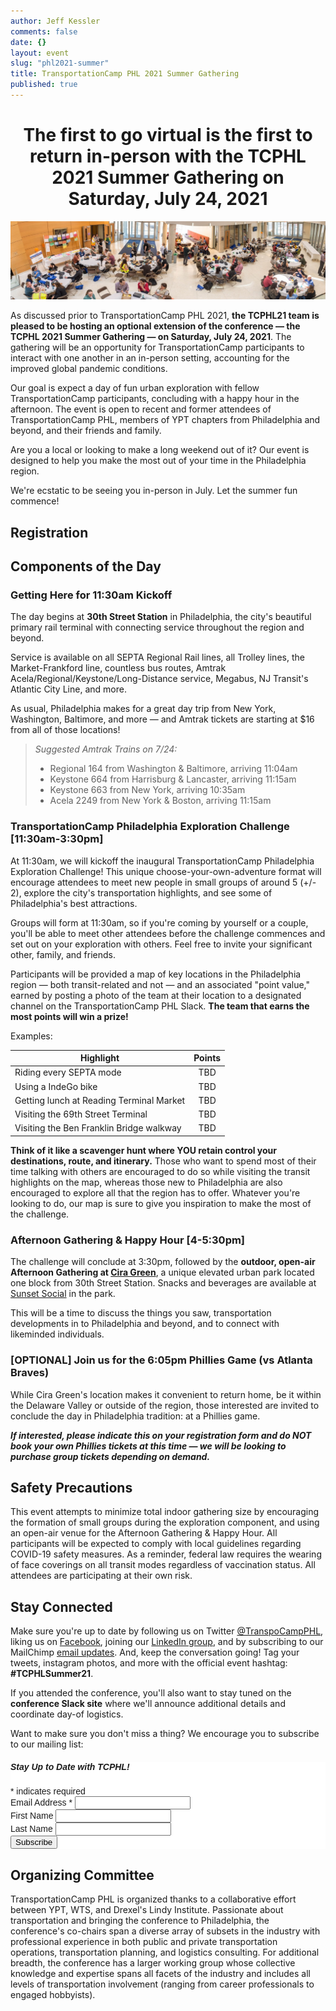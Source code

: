 ```yaml
---
author: Jeff Kessler
comments: false
date: {}
layout: event
slug: "phl2021-summer"
title: TransportationCamp PHL 2021 Summer Gathering
published: true
---
```

<h1><center>The first to go virtual is the first to return in-person with the TCPHL 2021 Summer Gathering on Saturday, July 24, 2021</center></h1>

![Scenes from TransportationCamp PHL 2019](/events/phl2018/Scenes%20from%20TCPHL18.jpg)

As discussed prior to TransportationCamp PHL 2021, **the TCPHL21 team is pleased to be hosting an optional extension of the conference — the TCPHL 2021 Summer Gathering — on Saturday, July 24, 2021**. The gathering will be an opportunity for TransportationCamp participants to interact with one another in an in-person setting, accounting for the improved global pandemic conditions.

Our goal is expect a day of fun urban exploration with fellow TransportationCamp participants, concluding with a happy hour in the afternoon. The event is open to recent and former attendees of TransportationCamp PHL, members of YPT chapters from Philadelphia and beyond, and their friends and family.

Are you a local or looking to make a long weekend out of it? Our event is designed to help you make the most out of your time in the Philadelphia region.

We're ecstatic to be seeing you in-person in July. Let the summer fun commence!


## <a name="registration"></a> Registration

<div id="eventbrite-widget-container-159229380363"></div>

<script src="https://www.eventbrite.com/static/widgets/eb_widgets.js"></script>

<script type="text/javascript">
    var exampleCallback = function() {
        console.log('Order complete!');
    };

    window.EBWidgets.createWidget({
        // Required
        widgetType: 'checkout',
        eventId: '159229380363',
        iframeContainerId: 'eventbrite-widget-container-159229380363',

        // Optional
        iframeContainerHeight: 425,  // Widget height in pixels. Defaults to a minimum of 425px if not provided
        onOrderComplete: exampleCallback  // Method called when an order has successfully completed
    });
</script>


## Components of the Day

### Getting Here for 11:30am Kickoff

The day begins at **30th Street Station** in Philadelphia, the city's beautiful primary rail terminal with connecting service throughout the region and beyond.

Service is available on all SEPTA Regional Rail lines, all Trolley lines, the Market-Frankford line, countless bus routes, Amtrak Acela/Regional/Keystone/Long-Distance service, Megabus, NJ Transit's Atlantic City Line, and more.

As usual, Philadelphia makes for a great day trip from New York, Washington, Baltimore, and more — and Amtrak tickets are starting at $16 from all of those locations!

> *Suggested Amtrak Trains on 7/24:*
> 
> - Regional 164 from Washington & Baltimore, arriving 11:04am
> - Keystone 664 from Harrisburg & Lancaster, arriving 11:15am
> - Keystone 663 from New York, arriving 10:35am
> - Acela 2249 from New York & Boston, arriving 11:15am


### TransportationCamp Philadelphia Exploration Challenge [11:30am-3:30pm]

At 11:30am, we will kickoff the inaugural TransportationCamp Philadelphia Exploration Challenge! This unique choose-your-own-adventure format will encourage attendees to meet new people in small groups of around 5 (+/- 2), explore the city's transportation highlights, and see some of Philadelphia's best attractions.

Groups will form at 11:30am, so if you're coming by yourself or a couple, you'll be able to meet other attendees before the challenge commences and set out on your exploration with others. Feel free to invite your significant other, family, and friends.

Participants will be provided a map of key locations in the Philadelphia region — both transit-related and not — and an associated "point value," earned by posting a photo of the team at their location to a designated channel on the TransportationCamp PHL Slack. **The team that earns the most points will win a prize!**

Examples:

| Highlight | Points |
|-----|:-----:|
| Riding every SEPTA mode | TBD |
| Using a IndeGo bike | TBD |
| Getting lunch at Reading Terminal Market | TBD |
| Visiting the 69th Street Terminal | TBD |
| Visiting the Ben Franklin Bridge walkway | TBD |

**Think of it like a scavenger hunt where YOU retain control your destinations, route, and itinerary.** Those who want to spend most of their time talking with others are encouraged to do so while visiting the transit highlights on the map, whereas those new to Philadelphia are also encouraged to explore all that the region has to offer. Whatever you're looking to do, our map is sure to give you inspiration to make the most of the challenge.

### Afternoon Gathering & Happy Hour [4-5:30pm]

The challenge will conclude at 3:30pm, followed by the **outdoor, open-air Afternoon Gathering at [Cira Green](https://ciragreen.com/about/)**, a unique elevated urban park located one block from 30th Street Station. Snacks and beverages are available at [Sunset Social](https://sunsetsocialphl.com/) in the park.

This will be a time to discuss the things you saw, transportation developments in to Philadelphia and beyond, and to connect with likeminded individuals.

### [OPTIONAL] Join us for the 6:05pm Phillies Game (vs Atlanta Braves)

While Cira Green's location makes it convenient to return home, be it within the Delaware Valley or outside of the region, those interested are invited to conclude the day in Philadelphia tradition: at a Phillies game.

***If interested, please indicate this on your registration form and do NOT book your own Phillies tickets at this time — we will be looking to purchase group tickets depending on demand.***


## Safety Precautions

This event attempts to minimize total indoor gathering size by encouraging the formation of small groups during the exploration component, and using an open-air venue for the Afternoon Gathering & Happy Hour. All participants will be expected to comply with local guidelines regarding COVID-19 safety measures. As a reminder, federal law requires the wearing of face coverings on all transit modes regardless of vaccination status. All attendees are participating at their own risk.


##  <a name="connect"></a> Stay Connected

Make sure you're up to date by following us on Twitter [@TranspoCampPHL](https://twitter.com/TranspoCampPHL), liking us on [Facebook](http://facebook.com/TranspoCamp-PHL), joining our [LinkedIn group](https://www.linkedin.com/groups/8652914/), and by subscribing to our MailChimp [email updates](http://eepurl.com/c8tKwH). And, keep the conversation going! Tag your tweets, instagram photos, and more with the official event hashtag: **#TCPHLSummer21**.

If you attended the conference, you'll also want to stay tuned on the **conference Slack site** where we'll announce additional details and coordinate day-of logistics.

Want to make sure you don't miss a thing? We encourage you to subscribe to our mailing list:

<!-- Begin MailChimp Signup Form -->
<link href="//cdn-images.mailchimp.com/embedcode/classic-10_7.css" rel="stylesheet" type="text/css">
<style type="text/css">
	#mc_embed_signup{background:#fff; clear:left; font:14px Helvetica,Arial,sans-serif; }
	/* Add your own MailChimp form style overrides in your site stylesheet or in this style block.
	   We recommend moving this block and the preceding CSS link to the HEAD of your HTML file. */
</style>
<div id="mc_embed_signup">
<form action="https://transportationcamp.us16.list-manage.com/subscribe/post?u=107afa43a0eb0b24c856a920d&amp;id=2063a25409" method="post" id="mc-embedded-subscribe-form" name="mc-embedded-subscribe-form" class="validate" target="_blank" novalidate>
    <div id="mc_embed_signup_scroll">
	<h5>Stay Up to Date with TCPHL!</h5>
<div class="indicates-required"><span class="asterisk">*</span> indicates required</div>
<div class="mc-field-group">
	<label for="mce-EMAIL">Email Address  <span class="asterisk">*</span>
</label>
	<input type="email" value="" name="EMAIL" class="required email" id="mce-EMAIL">
</div>
<div class="mc-field-group">
	<label for="mce-FNAME">First Name </label>
	<input type="text" value="" name="FNAME" class="" id="mce-FNAME">
</div>
<div class="mc-field-group">
	<label for="mce-LNAME">Last Name </label>
	<input type="text" value="" name="LNAME" class="" id="mce-LNAME">
</div>
	<div id="mce-responses" class="clear">
		<div class="response" id="mce-error-response" style="display:none"></div>
		<div class="response" id="mce-success-response" style="display:none"></div>
	</div>    <!-- real people should not fill this in and expect good things - do not remove this or risk form bot signups-->
    <div style="position: absolute; left: -5000px;" aria-hidden="true"><input type="text" name="b_107afa43a0eb0b24c856a920d_2063a25409" tabindex="-1" value=""></div>
    <div class="clear"><input type="submit" value="Subscribe" name="subscribe" id="mc-embedded-subscribe" class="button"></div>
    </div>
</form>
</div>
<script type='text/javascript' src='//s3.amazonaws.com/downloads.mailchimp.com/js/mc-validate.js'></script><script type='text/javascript'>(function($) {window.fnames = new Array(); window.ftypes = new Array();fnames[0]='EMAIL';ftypes[0]='email';fnames[1]='FNAME';ftypes[1]='text';fnames[2]='LNAME';ftypes[2]='text';}(jQuery));var $mcj = jQuery.noConflict(true);</script>
<!--End mc_embed_signup-->


## Organizing Committee

TransportationCamp PHL is organized thanks to a collaborative effort between YPT, WTS, and Drexel's Lindy Institute. Passionate about transportation and bringing the conference to Philadelphia, the conference's co-chairs span a diverse array of subsets in the industry with professional experience in both public and private transportation operations, transportation planning, and logistics consulting. For additional breadth, the conference has a larger working group whose collective knowledge and expertise spans all facets of the industry and includes all levels of transportation involvement (ranging from career professionals to engaged hobbyists).
